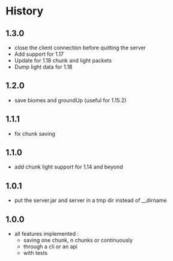 # History

## 1.3.0

* close the client connection before quitting the server
* Add support for 1.17
* Update for 1.18 chunk and light packets
* Dump light data for 1.18

## 1.2.0

* save biomes and groundUp (useful for 1.15.2)

## 1.1.1

* fix chunk saving

## 1.1.0

* add chunk light support for 1.14 and beyond

## 1.0.1

* put the server.jar and server in a tmp dir instead of __dirname

## 1.0.0

* all features implemented :
   * saving one chunk, n chunks or continuously
   * through a cli or an api
   * with tests
